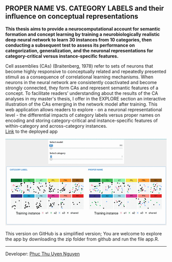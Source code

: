 
## PROPER NAME VS. CATEGORY LABELS and their influence on conceptual representations 


<b>This thesis aims to provide a neurocomputational account for semantic formation and concept learning by training a neurobiologically realistic deep neural network to learn 30 instances from 10 categories, then conducting a subsequent test to assess its performance on categorization, generalization, and the neuronal representations for category-critical versus instance-specific features.</b>

Cell assemblies (CAs) (Braitenberg, 1978) refer to sets of neurons that become highly responsive to conceptually related and repeatedly presented stimuli as a consequence of correlational learning mechanisms. When neurons in the neural network are consistently coactivated and become strongly connected, they form CAs and represent semantic features of a concept. To facilitate readers’ understanding about the results of the CA analyses in my master's thesis, I offer in the EXPLORE section an interactive illustration of the CAs emerging in the network model after training. This web application allows readers to explore - on a neuronal representational level - the differential impacts of category labels versus proper names on encoding and storing category-critical and instance-specific features of within-category and across-category instances.
<br>
[Link](https://phucthuun.shinyapps.io/CL_PN/)
to the deployed app


![til](https://github.com/phucthuun/categorylearning/blob/main/R/www/CA_reduced.gif)

This version on GitHub is a simplified version; You are welcome to explore the app by downloading the zip folder from github and run the file app.R.


----
Developer: [Phuc Thu Uyen Nguyen](https://github.com/phucthuun)
